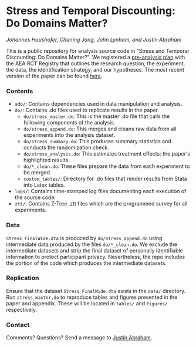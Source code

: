 # Stress and Temporal Discounting: Do Domains Matter?
_Johannes Haushofer, Chaning Jang, John Lynham, and Justin Abraham_

This is a public repository for analysis source code in "Stress and Temporal Discounting: Do Domains Matter?". We registered a [pre-analysis plan](https://www.socialscienceregistry.org/trials/934) with the AEA RCT Registry that outlines the research question, the experiment, the data, the identification strategy, and our hypotheses. The most recent version of the paper can be found [here](https://www.princeton.edu/haushofer/publications/Haushofer_Jang_Lynham_Stress_Domains_2017.02.10_jh.pdf).

### Contents

+ `ado/`: Contains dependencies used in data manipulation and analysis.
+ `do/`: Contains .do files used to replicate results in the paper.
	- `do/stress_master.do`: This is the master .do file that calls the following components of the analysis.
	- `do/stress_append.do`: This merges and cleans raw data from all experiments into the analysis dataset.
	- `do/stress_summary.do`: This produces summary statistics and conducts the randomization check.
	- `do/stress_analysis.do`: This estimates treatment effects: the paper's highlighted results.
	- `do/*_clean.do`: These files prepare the data from each experiment to be merged.
	- `custom_tables/`: Directory for .do files that render results from Stata into Latex tables.
+ `logs/`: Contains time-stamped log files documenting each execution of the source code.
+ `ztt/`: Contains Z-Tree .ztt files which are the programmed survey for all experiments.

### Data

`Stress_FinalWide.dta` is produced by `do/stress_append.do` using intermediate data produced by the files `do/*_clean.do`. We exclude the intermediate datasets and strip the final dataset of personally identifiable information to protect participant privacy. Nevertheless, the repo includes the portion of the code which produces the intermediate datasets.

### Replication

Ensure that the dataset `Stress_FinalWide.dta` exists in the `data/` directory. Run `stress_master.do` to reproduce tables and figures presented in the paper and appendix. These will be located in `tables/` and `figures/` respectively.

### Contact

Comments? Questions? Send a message to [Justin Abraham](justin.abraham@busaracenter.com "justin.abraham@busaracenter.com").
